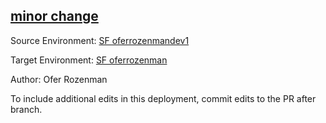 ## [minor change](https://app.salto.io/orgs/209bcb78-0b9b-41a4-92bb-591185762eca/envs/a30e5eb0-c327-4c68-8a23-2e0e471b881b/deployments/83435eb8-767f-4c2c-8e28-fb60104055fb)

Source Environment: [SF oferrozenmandev1](https://app.salto.io/orgs/209bcb78-0b9b-41a4-92bb-591185762eca/envs/e2c4a999-f807-4abb-b273-0a7c864e91ba)

Target Environment: [SF oferrozenman](https://app.salto.io/orgs/209bcb78-0b9b-41a4-92bb-591185762eca/envs/a30e5eb0-c327-4c68-8a23-2e0e471b881b) 

Author: Ofer Rozenman

To include additional edits in this deployment, commit edits to the PR after branch.